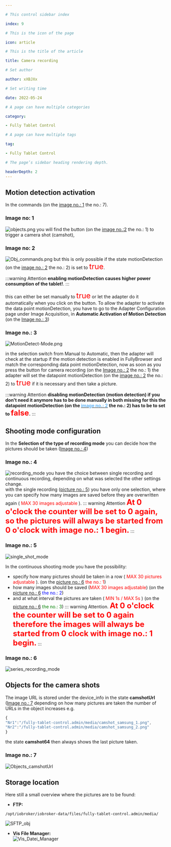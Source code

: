 ```yaml
---

# This control sidebar index

index: 9

# This is the icon of the page

icon: article

# This is the title of the article

title: Camera recording

# Set author

author: xXBJXx

# Set writing time

date: 2022-05-24

# A page can have multiple categories

category:

- Fully Tablet Control

# A page can have multiple tags

tag:

- Fully Tablet Control

# The page’s sidebar heading rendering depth.

headerDepth: 2
---
```


## Motion detection activation

In the commands (on the [image no.: 1](#image-no-1) the no.: 7).

### Image no: 1

![objects.png](../.vuepress/public/media/fully-tablet-control/objects.png)
you will find the button (on the [image no.:2](#image-no-2) the no.: 1) to trigger a camera shot (camshot),

### Image no: 2

![Obj_commands.png](../.vuepress/public/media/fully-tablet-control/Obj_commands.png)
but this is only possible if the state motionDetection (on the [image no.: 2](#image-no-2) the no.: 2) is set to
<span style="color:red;font-size:1.5rem">true</span>.

:::warning Attention
**enabling motionDetection causes higher power consumption of the tablet!**.
:::

this can either be set manually to <span style="color:red;font-size:1.5rem">true</span> or let the adapter
do it automatically when you click on the button.
To allow the adapter to activate the data point motionDetection, you have to go to the Adapter Configuration
page under Image Acquisition, in **Automatic Activation of Motion Detection** (on the [Image no.: 3](#image-no-3))

### Image no.: 3

![MotionDetect-Mode.png](../.vuepress/public/media/fully-tablet-control/MotionDetect-Mode.png)

in the selection switch from Manual to Automatic, then the adapter will check at the startup if the
motion detection is enabled in FullyBrowser and match the corresponding data point motionDetection,
now as soon as you press the button for camera recording (on the [Image no.: 2](#image-no-2) the no.: 1)
the adapter will set the datapoint motionDetection (on the [image no.: 2](#image-no-2) the no.: 2)
to <span style="color:red;font-size:1.5rem">true</span> if it is necessary and then take a picture.

:::warning Attention
**disabling motionDetection (motion detection) if you don't need it anymore has to be done manually in both missing
for this the datapoint motionDetection (on the [<span style="color:#63b4f4">image no.: 2</span>](#image-no-2) the no.: 2) has to be
to set to  <span style="color:red;font-size:1.5rem">false</span>.**
:::

## Shooting mode configuration

In the **Selection of the type of recording mode** you can decide how the pictures should be taken ([Image no.: 4](#image-no-4))

### Image no.: 4

![recording_mode](../.vuepress/public/media/fully-tablet-control/recording_mode.png)
you have the choice between single recording and continuous recording, depending on what was selected the other settings change. \
with the single recording ([picture no.: 5](#picture-no-5)) you have only one selection, where you can specify how many
images are saved before they are overwritten again (<span style="color:red"> MAX 30 images adjustable </span>).
::: warning Attention
**<span style="color:red;font-size:1.5rem">At 0 o'clock the counter will be set to 0 again, so the pictures will always be
started from 0 o'clock with image no.: 1 begin.</span>**
:::

### Image no.: 5

![single_shot_mode](../.vuepress/public/media/fully-tablet-control/single_shot_mode.png)

In the continuous shooting mode you have the possibility:

* specify how many pictures should be taken in a row (<span style="color:red"> MAX 30 pictures adjustable </span>).
  (on the [picture no.: 6](#picture-no-6) <span style="color:red">the no.: 1</span>)
* how many images should be saved (<span style="color:red">MAX 30 images adjustable</span>)
  (on the [picture no.: 6](#picture-no-6) <span style="color:blue">the no.: 2</span>)
* and at what interval the pictures are taken ( <span style="color:red">MIN 1s / MAX 5s</span> )
  (on the [picture no.: 6](#picture-no-6) <span style="color:green">the no.: 3</span>)
  ::: warning Attention.
  **<span style="color:red;font-size:1.5rem">At 0 o'clock the counter will be set to 0 again therefore the images will always be
  started from 0 clock with image no.: 1 begin.</span>**
  :::

### Image no.: 6

![series_recording_mode](../.vuepress/public/media/fully-tablet-control/series_recording_mode.png)

## Objects for the camera shots

The image URL is stored under the device_info in the state **camshotUrl** ([Image no.: 7](#image-no-7) depending on
how many pictures are taken the number of URLs in the object increases e.g.

``` js
{
"Nr1":"/fully-tablet-control.admin/media/camshot_samsung_1.png",
"Nr2":"/fully-tablet-control.admin/media/camshot_samsung_2.png"
}
```

the state **camshot64** then always shows the last picture taken.

### Image no.: 7

![Objects_camshotUrl](../.vuepress/public/media/fully-tablet-control/Objects_camshotUrl.png)

## Storage location

Here still a small overview where the pictures are to be found:

* **FTP:**

``` shell
/opt/iobroker/iobroker-data/files/fully-tablet-control.admin/media/
```

![SFTP_obj](../.vuepress/public/media/fully-tablet-control/SFTP_obj.png)

* **Vis File Manager:** \
  ![Vis_Datei_Manager](../.vuepress/public/media/fully-tablet-control/Vis_Datei_Manager.png)

